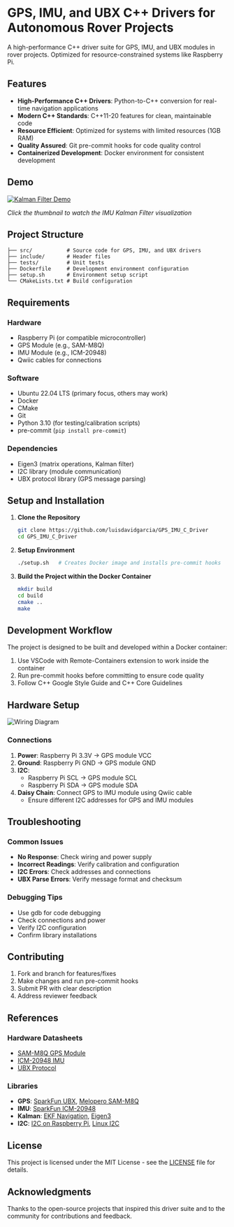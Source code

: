 # GPS, IMU, and UBX C++ Drivers for Autonomous Rover Projects

A high-performance C++ driver suite for GPS, IMU, and UBX modules in rover 
projects. Optimized for resource-constrained systems like Raspberry Pi.

## Features

- **High-Performance C++ Drivers**: Python-to-C++ conversion for real-time 
  navigation applications
- **Modern C++ Standards**: C++11-20 features for clean, maintainable code
- **Resource Efficient**: Optimized for systems with limited resources (1GB RAM)
- **Quality Assured**: Git pre-commit hooks for code quality control
- **Containerized Development**: Docker environment for consistent development

## Demo

[![Kalman Filter Demo](https://img.youtube.com/vi/vySJalcy1_8/0.jpg)](https://youtu.be/vySJalcy1_8?feature=shared)

*Click the thumbnail to watch the IMU Kalman Filter visualization*

## Project Structure

```
├── src/           # Source code for GPS, IMU, and UBX drivers
├── include/       # Header files
├── tests/         # Unit tests
├── Dockerfile     # Development environment configuration
├── setup.sh       # Environment setup script
└── CMakeLists.txt # Build configuration
```

## Requirements

### Hardware
- Raspberry Pi (or compatible microcontroller)
- GPS Module (e.g., SAM-M8Q)
- IMU Module (e.g., ICM-20948)
- Qwiic cables for connections

### Software
- Ubuntu 22.04 LTS (primary focus, others may work)
- Docker
- CMake
- Git
- Python 3.10 (for testing/calibration scripts)
- pre-commit (`pip install pre-commit`)

### Dependencies
- Eigen3 (matrix operations, Kalman filter)
- I2C library (module communication)
- UBX protocol library (GPS message parsing)

## Setup and Installation

1. **Clone the Repository**
   ```bash
   git clone https://github.com/luisdavidgarcia/GPS_IMU_C_Driver
   cd GPS_IMU_C_Driver
   ```

2. **Setup Environment**
   ```bash
   ./setup.sh   # Creates Docker image and installs pre-commit hooks
   ```

3. **Build the Project within the Docker Container**
   ```bash
   mkdir build
   cd build
   cmake ..
   make
   ```

## Development Workflow

The project is designed to be built and developed within a Docker container:

1. Use VSCode with Remote-Containers extension to work inside the container
2. Run pre-commit hooks before committing to ensure code quality
3. Follow C++ Google Style Guide and C++ Core Guidelines

## Hardware Setup

![Wiring Diagram](WiringDiagram.png "Wiring Diagram for GPS and IMU with Raspberry Pi")

### Connections
1. **Power**: Raspberry Pi 3.3V → GPS module VCC
2. **Ground**: Raspberry Pi GND → GPS module GND
3. **I2C**: 
   - Raspberry Pi SCL → GPS module SCL
   - Raspberry Pi SDA → GPS module SDA
4. **Daisy Chain**: Connect GPS to IMU module using Qwiic cable
   - Ensure different I2C addresses for GPS and IMU modules

## Troubleshooting

### Common Issues
- **No Response**: Check wiring and power supply
- **Incorrect Readings**: Verify calibration and configuration
- **I2C Errors**: Check addresses and connections
- **UBX Parse Errors**: Verify message format and checksum

### Debugging Tips
- Use gdb for code debugging
- Check connections and power
- Verify I2C configuration
- Confirm library installations

## Contributing

1. Fork and branch for features/fixes
2. Make changes and run pre-commit hooks
3. Submit PR with clear description
4. Address reviewer feedback

## References

### Hardware Datasheets
- [SAM-M8Q GPS Module](https://www.u-blox.com/en/product/sam-m8q-module)
- [ICM-20948 IMU](https://www.invensense.com/products/motion-tracking/9-axis/mpu-9250/)
- [UBX Protocol](https://content.u-blox.com/sites/default/files/products/documents/u-blox6_ReceiverDescrProtSpec_(GPS.G6-SW-10018)_Public.pdf)

### Libraries
- **GPS**: [SparkFun UBX](https://github.com/sparkfun/SparkFun_Ublox_Arduino_Library), [Melopero SAM-M8Q](https://github.com/melopero/Melopero_SAM-M8Q)
- **IMU**: [SparkFun ICM-20948](https://github.com/sparkfun/SparkFun_ICM-20948_ArduinoLibrary)
- **Kalman**: [EKF Navigation](https://github.com/balamuruganky/ekf_nav_ins), [Eigen3](https://eigen.tuxfamily.org)
- **I2C**: [I2C on Raspberry Pi](https://raspberrypi.stackexchange.com/questions/33485/using-i2c-in-c-on-raspberry-pi), [Linux I2C](https://www.kernel.org/doc/html/v5.4/i2c/dev-interface.html)

## License

This project is licensed under the MIT License - see the [LICENSE](LICENSE) 
file for details.

## Acknowledgments

Thanks to the open-source projects that inspired this driver suite and to the 
community for contributions and feedback.
